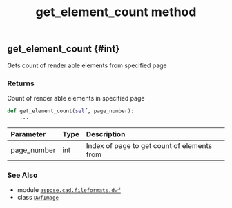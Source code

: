 ﻿---
title: get_element_count method
second_title: Aspose.CAD for Python via .NET API References
description: 
type: docs
weight: 60
url: /aspose.cad.fileformats.dwf/dwfimage/get_element_count/
is_root: false
---

## get_element_count {#int}

Gets count of render able elements from specified page


### Returns 


Count of render able elements in specified page


```python
def get_element_count(self, page_number):
    ...
```


| Parameter | Type | Description |
| :- | :- | :- |
| page_number | int | Index of page to get count of elements from |



### See Also
* module [`aspose.cad.fileformats.dwf`](../../)
* class [`DwfImage`](/cad/python-net/aspose.cad.fileformats.dwf/dwfimage)
